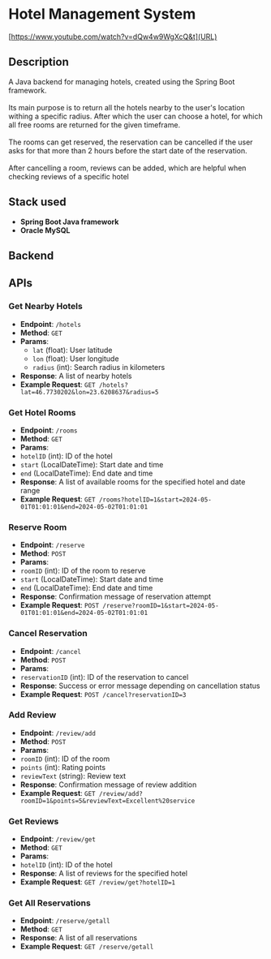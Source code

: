# Hotel Management System

[https://www.youtube.com/watch?v=dQw4w9WgXcQ&t](URL)

## Description

A Java backend for managing hotels, created using the Spring Boot framework.<br><br>
Its main purpose is to return all the hotels nearby to the user's location withing a specific radius. After which the user can choose a hotel, for which all free rooms are returned for the given timeframe.<br><br>
The rooms can get reserved, the reservation can be cancelled if the user asks for that more than 2 hours before the start date of the reservation.
<br><br>
After cancelling a room, reviews can be added, which are helpful when checking reviews of a specific hotel

## Stack used
- **Spring Boot Java framework**
- **Oracle MySQL**

## Backend

## APIs

### Get Nearby Hotels
- **Endpoint**: `/hotels`
- **Method**: `GET`
- **Params**:
  - `lat` (float): User latitude
  - `lon` (float): User longitude
  - `radius` (int): Search radius in kilometers
- **Response**: A list of nearby hotels
- **Example Request**:
`GET /hotels?lat=46.7730202&lon=23.6208637&radius=5`

### Get Hotel Rooms
- **Endpoint**: `/rooms`
- **Method**: `GET`
- **Params**:
- `hotelID` (int): ID of the hotel
- `start` (LocalDateTime): Start date and time
- `end` (LocalDateTime): End date and time
- **Response**: A list of available rooms for the specified hotel and date range
- **Example Request**:
`GET /rooms?hotelID=1&start=2024-05-01T01:01:01&end=2024-05-02T01:01:01`

### Reserve Room
- **Endpoint**: `/reserve`
- **Method**: `POST`
- **Params**:
- `roomID` (int): ID of the room to reserve
- `start` (LocalDateTime): Start date and time
- `end` (LocalDateTime): End date and time
- **Response**: Confirmation message of reservation attempt
- **Example Request**:
`POST /reserve?roomID=1&start=2024-05-01T01:01:01&end=2024-05-02T01:01:01`

### Cancel Reservation
- **Endpoint**: `/cancel`
- **Method**: `POST`
- **Params**:
- `reservationID` (int): ID of the reservation to cancel
- **Response**: Success or error message depending on cancellation status
- **Example Request**:
`POST /cancel?reservationID=3`

### Add Review
- **Endpoint**: `/review/add`
- **Method**: `POST`
- **Params**:
- `roomID` (int): ID of the room
- `points` (int): Rating points
- `reviewText` (string): Review text
- **Response**: Confirmation message of review addition
- **Example Request**:
`GET /review/add?roomID=1&points=5&reviewText=Excellent%20service`

### Get Reviews
- **Endpoint**: `/review/get`
- **Method**: `GET`
- **Params**:
- `hotelID` (int): ID of the hotel
- **Response**: A list of reviews for the specified hotel
- **Example Request**:
`GET /review/get?hotelID=1`

### Get All Reservations
- **Endpoint**: `/reserve/getall`
- **Method**: `GET`
- **Response**: A list of all reservations
- **Example Request**:
`GET /reserve/getall`